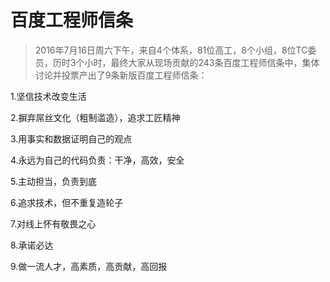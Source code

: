 # 百度工程师信条

> 2016年7月16日周六下午，来自4个体系，81位高工，8个小组，8位TC委员，历时3个小时，最终大家从现场贡献的243条百度工程师信条中，集体讨论并投票产出了9条新版百度工程师信条：

1.坚信技术改变生活

2.摒弃屌丝文化（粗制滥造），追求工匠精神

3.用事实和数据证明自己的观点

4.永远为自己的代码负责：干净，高效，安全

5.主动担当，负责到底

6.追求技术，但不重复造轮子

7.对线上怀有敬畏之心

8.承诺必达

9.做一流人才，高素质，高贡献，高回报
